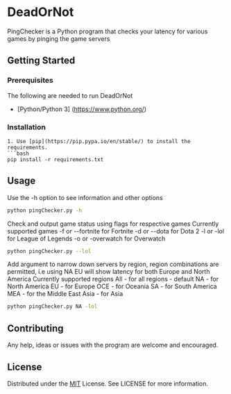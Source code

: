 # DeadOrNot

PingChecker is a Python program that checks your latency for various games by pinging the game servers

## Getting Started

### Prerequisites
The following are needed to run DeadOrNot
* [Python/Python 3] (https://www.python.org/)

### Installation
```
1. Use [pip](https://pip.pypa.io/en/stable/) to install the requirements.
```bash
pip install -r requirements.txt
```

## Usage

Use the -h option to see information and other options
```bash
python pingChecker.py -h
```

Check and output game status using flags for respective games 
Currently supported games
-f or --fortnite for Fortnite
-d or --dota for Dota 2 
-l or -lol for League of Legends
-o or -overwatch for Overwatch

```bash
python pingChecker.py --lol
```
Add argument to narrow down servers by region, region combinations are permitted, i.e using NA EU will show latency for both Europe and North America
Currently supported regions
All - for all regions - default
NA - for North America
EU - for Europe
OCE - for Oceania 
SA - for South America
MEA - for the Middle East 
Asia - for Asia
```bash
python pingChecker.py NA -lol
```

## Contributing
Any help, ideas or issues with the program are welcome and encouraged. 

## License
Distributed under the [MIT](https://choosealicense.com/licenses/mit/) License. See LICENSE for more information.
